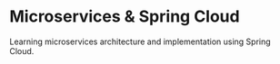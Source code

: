 # Microservices & Spring Cloud

Learning microservices architecture and implementation using Spring Cloud.